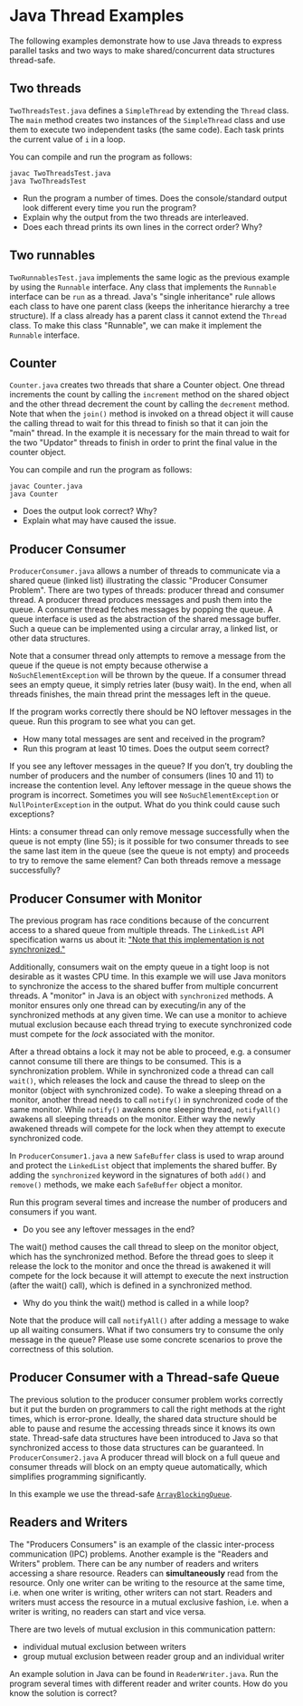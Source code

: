 # Java Thread Examples

The following examples demonstrate how to use Java threads to express parallel
tasks and two ways to make shared/concurrent data structures thread-safe.

## Two threads
`TwoThreadsTest.java` defines a `SimpleThread` by extending the `Thread` class. The `main` method creates two instances of the `SimpleThread` class and use them to execute two independent tasks (the same code). Each task prints the current value of `i` in a loop.

You can compile and run the program as follows:
```
javac TwoThreadsTest.java
java TwoThreadsTest
```
* Run the program a number of times. Does the console/standard output look different every time you run the program?
* Explain why the output from the two threads are interleaved.
* Does each thread prints its own lines in the correct order? Why?

## Two runnables
`TwoRunnablesTest.java` implements the same logic as the previous example by using the `Runnable` interface. Any class that implements the `Runnable` interface can be `run` as a thread. Java's "single inheritance" rule allows each class to have one parent class (keeps the inheritance hierarchy a tree structure). If a class already has a parent class it cannot extend the `Thread` class. To make this class "Runnable", we can make it implement the `Runnable` interface.

## Counter
`Counter.java` creates two threads that share a Counter object. One thread
increments the count by calling the `increment` method on the shared
object and the other thread decrement the count by calling the
`decrement` method. Note that when the `join()` method is invoked on a
thread object it will cause the calling thread to wait for this thread to
finish so that it can join the "main" thread. In the example it is necessary for the main thread to wait for the two "Updator" threads to finish in order to print the final value in the counter object.

You can compile and run the program as follows:
```
javac Counter.java
java Counter
```
* Does the output look correct? Why?
* Explain what may have caused the issue.

## Producer Consumer
`ProducerConsumer.java` allows a number of threads to communicate via a shared queue
(linked list) illustrating the classic "Producer Consumer Problem". There are
two types of threads: producer thread and consumer thread. A producer thread
produces messages and push them into the queue. A consumer thread fetches
messages by popping the queue. A queue interface is used as the abstraction of
the shared message buffer. Such a queue can be implemented using a circular
array, a linked list, or other data structures.

Note that a consumer thread only attempts to remove a message from the queue if
the queue is not empty because otherwise a `NoSuchElementException` will be
thrown by the queue. If a consumer thread sees an empty queue, it simply retries
later (busy wait). In the end, when all threads finishes, the main thread print
the messages left in the queue.

If the program works correctly there should be NO leftover messages in the queue. Run this program to see what you can get.

* How many total messages are sent and received in the program?
* Run this program at least 10 times. Does the output seem correct?

If you see any leftover messages in the queue? If you don’t, try doubling the
number of producers and the number of consumers (lines 10 and 11) to increase
the contention level. Any leftover message in the queue shows the program is
incorrect. Sometimes you will see `NoSuchElementException` or
`NullPointerException` in the output. What do you think could cause
such exceptions?

Hints: a consumer thread can only remove message successfully when the queue is
not empty (line 55); is it possible for two consumer threads to see the same
last item in the queue (see the queue is not empty) and proceeds to try to
remove the same element? Can both threads remove a message successfully?

## Producer Consumer with Monitor
The previous program has race conditions because of the concurrent access to
a shared queue from multiple threads. The `LinkedList` API specification
warns us about it: ["Note that this implementation is not synchronized."](
http://docs.oracle.com/javase/7/docs/api/java/util/LinkedList.html)

Additionally, consumers wait on the empty queue in a tight loop is not
desirable as it wastes CPU time. In this example we will use Java monitors to
synchronize the access to the shared buffer from multiple concurrent threads.
A "monitor" in Java is an object with `synchronized` methods.
A monitor ensures only one thread can by executing/in any of the synchronized
methods at any given time. We can use a monitor to achieve mutual exclusion
because each thread trying to execute synchronized code must compete for the
*lock* associated with the monitor.

After a thread obtains a lock it may not be able to proceed, e.g. a consumer
cannot consume till there are things to be consumed. This is a synchronization
problem. While in synchronized code a thread can call `wait()`, which
releases the lock and cause the thread to sleep on the monitor
(object with synchronized code). To wake a sleeping thread on a monitor, another
thread needs to call `notify()` in synchronized code of the same monitor.
While `notify()` awakens one sleeping thread, `notifyAll()` awakens all
sleeping threads on the monitor. Either way the newly awakened threads will
compete for the lock when they attempt to execute synchronized code.

In `ProducerConsumer1.java` a new `SafeBuffer` class is used to wrap around and protect the `LinkedList` object that implements the shared buffer.
By adding the `synchronized` keyword in the signatures of both `add()`
and `remove()` methods, we make each `SafeBuffer` object a monitor.

Run this program several times and increase the number of producers and
consumers if you want.

* Do you see any leftover messages in the end?

The wait() method causes the call thread to sleep on the monitor object, which
has the synchronized method. Before the thread goes to sleep it release the
lock to the monitor and once the thread is awakened it will compete for the
lock because it will attempt to execute the next instruction
(after the wait() call), which is defined in a synchronized method.

* Why do you think the wait() method is called in a while loop?

Note that the produce will call `notifyAll()` after adding a message to
wake up all waiting consumers. What if two consumers try to consume the only
message in the queue? Please use some concrete scenarios to prove the
correctness of this solution.

## Producer Consumer with a Thread-safe Queue
The previous solution to the producer consumer problem works correctly but it
put the burden on programmers to call the right methods at the right times, which is error-prone. Ideally, the shared data structure should be able to pause and resume the accessing threads since it knows its own state. Thread-safe data
structures have been introduced to Java so that synchronized access to those
data structures can be guaranteed. In `ProducerConsumer2.java` A producer thread will block on a full queue and consumer threads will block on an empty queue automatically, which simplifies programming significantly.

In this example we use the thread-safe [`ArrayBlockingQueue`](
http://tutorials.jenkov.com/java-util-concurrent/blockingqueue.html).

## Readers and Writers
The "Producers Consumers" is an example of the classic inter-process communication (IPC) problems. Another example is the "Readers and Writers"  problem. There can be any number of readers and writers accessing a share resource. Readers can __simultaneously__ read from the resource.
Only one writer can be writing to the resource at the same time, i.e. when one
writer is writing, other writers can not start. Readers and writers must access
the resource in a mutual exclusive fashion, i.e. when a writer is writing, no
readers can start and vice versa.

There are two levels of mutual exclusion in this communication pattern:
* individual mutual exclusion between writers
* group mutual exclusion between reader group and an individual writer

An example solution in Java can be found in `ReaderWriter.java`. Run the program
several times with different reader and writer counts. How do you know the
solution is correct?
